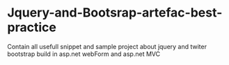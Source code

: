 # Jquery-and-Bootsrap-artefac-best-practice
Contain all usefull snippet and sample project about jquery and twiter bootstrap build in asp.net webForm and asp.net MVC
